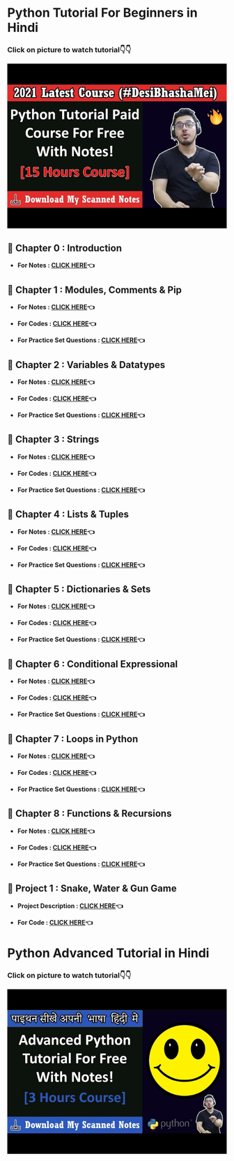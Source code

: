 # Python Tutorial For Beginners in Hindi 

### Click on picture to watch tutorial👇👇

[![PYTHON Tutorial by Code With Harry](https://github.com/kishanrajput23/Self-Learning/blob/main/Python/gfDE2a7MKjA-SD.jpg)](https://youtu.be/gfDE2a7MKjA "PYTHON Tutorial by Code With Harry")


## 📌 Chapter 0 : Introduction

- **For Notes : [CLICK HERE](https://github.com/kishanrajput23/Self-Learning/blob/main/Python/Chapter%200/Chapter%200.pdf)👈**

## 📌 Chapter 1 : Modules, Comments & Pip

- **For Notes : [CLICK HERE](https://github.com/kishanrajput23/Self-Learning/blob/main/Python/Chapter%201/Chapter%201%20Python.pdf)👈**

- **For Codes : [CLICK HERE](https://github.com/kishanrajput23/Self-Learning/tree/main/Python/Chapter%201)👈**

- **For Practice Set Questions : [CLICK HERE](https://github.com/kishanrajput23/Self-Learning/blob/main/Python/Chapter%201/Chapter%201%20-%20Practice%20set.pdf)👈**


## 📌 Chapter 2 : Variables & Datatypes

- **For Notes : [CLICK HERE](https://github.com/kishanrajput23/Self-Learning/blob/main/Python/Chapter%202/Chapter%202.pdf)👈**

- **For Codes : [CLICK HERE](https://github.com/kishanrajput23/Self-Learning/tree/main/Python/Chapter%202)👈**

- **For Practice Set Questions : [CLICK HERE](https://github.com/kishanrajput23/Self-Learning/blob/main/Python/Chapter%202/Chapter%202%20-%20Practice.pdf)👈**


## 📌 Chapter 3 : Strings

- **For Notes : [CLICK HERE](https://github.com/kishanrajput23/Self-Learning/blob/main/Python/Chapter%203/Chapter%203.pdf)👈**

- **For Codes : [CLICK HERE](https://github.com/kishanrajput23/Self-Learning/tree/main/Python/Chapter%203)👈**

- **For Practice Set Questions : [CLICK HERE](https://github.com/kishanrajput23/Self-Learning/blob/main/Python/Chapter%203/Chapter%203%20Practice%20Set.pdf)👈**


## 📌 Chapter 4 : Lists & Tuples

- **For Notes : [CLICK HERE](https://github.com/kishanrajput23/Self-Learning/blob/main/Python/Chapter%204/Chapter%204.pdf)👈**

- **For Codes : [CLICK HERE](https://github.com/kishanrajput23/Self-Learning/tree/main/Python/Chapter%204)👈**

- **For Practice Set Questions : [CLICK HERE](https://github.com/kishanrajput23/Self-Learning/blob/main/Python/Chapter%204/Chapter%204%20-%20Practice%20Set.pdf)👈**


## 📌 Chapter 5 : Dictionaries & Sets

- **For Notes : [CLICK HERE](https://github.com/kishanrajput23/Self-Learning/blob/main/Python/Chapter%205/Chapter%205.pdf)👈**

- **For Codes : [CLICK HERE](https://github.com/kishanrajput23/Self-Learning/tree/main/Python/Chapter%205)👈**

- **For Practice Set Questions : [CLICK HERE](https://github.com/kishanrajput23/Self-Learning/blob/main/Python/Chapter%205/Chapter%205%20-%20Practice%20Set.pdf)👈**


## 📌 Chapter 6 : Conditional Expressional

- **For Notes : [CLICK HERE](https://github.com/kishanrajput23/Self-Learning/blob/main/Python/Chapter%206/Chapter%206.pdf)👈**

- **For Codes : [CLICK HERE](https://github.com/kishanrajput23/Self-Learning/tree/main/Python/Chapter%206)👈**

- **For Practice Set Questions : [CLICK HERE](https://github.com/kishanrajput23/Self-Learning/blob/main/Python/Chapter%206/Chapter%206%20-%20Practice%20Set.pdf)👈**


## 📌 Chapter 7 : Loops in Python

- **For Notes : [CLICK HERE](https://github.com/kishanrajput23/Self-Learning/blob/main/Python/Chapter%207/Chapter%207.pdf)👈**

- **For Codes : [CLICK HERE](https://github.com/kishanrajput23/Self-Learning/tree/main/Python/Chapter%207)👈**

- **For Practice Set Questions : [CLICK HERE](https://github.com/kishanrajput23/Self-Learning/blob/main/Python/Chapter%207/Chapter%207%20-%20Practice%20Set.pdf)👈**


## 📌 Chapter 8 : Functions & Recursions

- **For Notes : [CLICK HERE](https://github.com/kishanrajput23/Self-Learning/blob/main/Python/Chapter%208/Chapter%208.pdf)👈**

- **For Codes : [CLICK HERE](https://github.com/kishanrajput23/Self-Learning/tree/main/Python/Chapter%208)👈**

- **For Practice Set Questions : [CLICK HERE](https://github.com/kishanrajput23/Self-Learning/blob/main/Python/Chapter%208/Chapter%208%20Practice%20Set.pdf)👈**


## 📌 Project 1 : Snake, Water & Gun Game

- **Project Description : [CLICK HERE](https://github.com/kishanrajput23/Self-Learning/blob/main/Python/Project%201/Project%201.pdf)👈**

- **For Code : [CLICK HERE](https://github.com/kishanrajput23/Self-Learning/blob/main/Python/Project%201/main.py)👈**


# Python Advanced Tutorial in Hindi 

### Click on picture to watch tutorial👇👇

[![PYTHON Tutorial by Code With Harry](https://github.com/kishanrajput23/Self-Learning/blob/main/Python/61a7UkDO50s-SD.jpg)](https://youtu.be/61a7UkDO50s "PYTHON Advanced Tutorial by Code With Harry")
